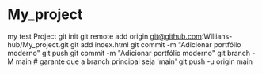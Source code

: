 # My_project
 my test Project
git init
git remote add origin git@github.com:Willians-hub/My_project.git
git add index.html
git commit -m "Adicionar portfólio moderno"
git push
git commit -m "Adicionar portfólio moderno"
git branch -M main  # garante que a branch principal seja 'main'
git push -u origin main

